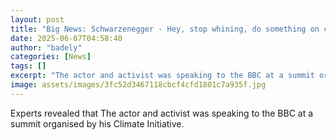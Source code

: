 ```yaml
---
layout: post
title: "Big News: Schwarzenegger - Hey, stop whining, do something on climate change"
date: 2025-06-07T04:58:40
author: "badely"
categories: [News]
tags: []
excerpt: "The actor and activist was speaking to the BBC at a summit organised by his Climate Initiative."
image: assets/images/3fc52d3467118cbcf4cfd1801c7a935f.jpg
---
```


Experts revealed that The actor and activist was speaking to the BBC at a summit organised by his Climate Initiative.

